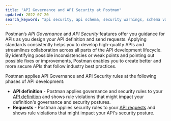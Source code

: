 ```yaml
---
title: "API Governance and API Security at Postman"
updated: 2022-07-20
search_keyword: "api security, api schema, security warnings, schema validation, security validation, api security audit, api security scan, api schema vulnerabilities, security audit"
---
```


Postman’s _API Governance_ and _API Security_ features offer you guidance for APIs as you design your API definition and send requests. Applying standards consistently helps you to develop high-quality APIs and streamlines collaboration across all parts of the API development lifecycle. By identifying possible inconsistencies or weak points and pointing out possible fixes or improvements, Postman enables you to create better and more secure APIs that follow industry best practices.

Postman applies API Governance and API Security rules at the following phases of API development:

* **API definition** - Postman applies governance and security rules to your [API definition](/docs/api-governance/api-definition/api-definition-warnings/) and shows rule violations that might impact your definition's governance and security postures.
* **Requests** - Postman applies security rules to your [API requests](/docs/api-governance/api-testing/api-testing-warnings/) and shows rule violations that might impact your API's security posture.
